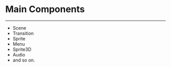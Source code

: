 # Main Components
----

* Scene  
* Transition  
* Sprite  
* Menu  
* Sprite3D  
* Audio  
* and so on.
